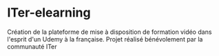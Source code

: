 # ITer-elearning
Création de la plateforme de mise à disposition de formation vidéo dans l'esprit d'un Udemy à la française. Projet réalisé bénévolement par la communauté ITer
